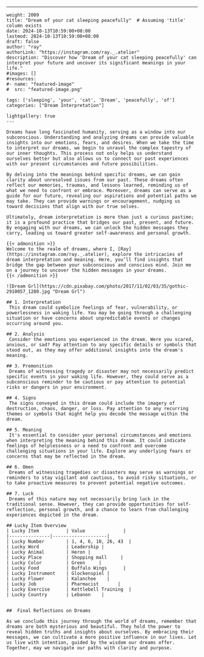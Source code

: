 ---
    weight: 2009
    title: "Dream of your cat sleeping peacefully"  # Assuming 'title' column exists
    date: 2024-10-13T10:59:00+08:00
    lastmod: 2024-10-13T10:59:00+08:00
    draft: false
    author: "ray"
    authorLink: "https://instagram.com/ray._.atelier"
    description: "Discover how 'Dream of your cat sleeping peacefully' can interpret your future and uncover its significant meanings in your life."
    #images: []
    #resources:
    #- name: "featured-image"
    #  src: "featured-image.png"
    
    tags: ['sleeping', 'your', 'cat', 'Dream', 'peacefully', 'of']
    categories: ["Dream Interpretation"]
    
    lightgallery: true
    ---
    
    Dreams have long fascinated humanity, serving as a window into our subconscious. Understanding and analyzing dreams can provide valuable insights into our emotions, fears, and desires. When we take the time to interpret our dreams, we begin to unravel the complex tapestry of our inner thoughts. This process not only helps us understand ourselves better but also allows us to connect our past experiences with our present circumstances and future possibilities.
    
    By delving into the meanings behind specific dreams, we can gain clarity about unresolved issues from our past. These dreams often reflect our memories, traumas, and lessons learned, reminding us of what we need to confront or embrace. Moreover, dreams can serve as a guide for our future, revealing our aspirations and potential paths we may take. They can provide warnings or encouragement, nudging us toward decisions that align with our true selves.
    
    Ultimately, dream interpretation is more than just a curious pastime; it is a profound practice that bridges our past, present, and future. By engaging with our dreams, we can unlock the hidden messages they carry, leading us toward greater self-awareness and personal growth.
    
    {{< admonition >}}
    Welcome to the realm of dreams, where I, [Ray](https://instagram.com/ray._.atelier), explore the intricacies of dream interpretation and meaning. Here, you’ll find insights that bridge the gap between your subconscious and conscious mind. Join me on a journey to uncover the hidden messages in your dreams.
    {{< /admonition >}}
    
    ![Dream Grl](https://cdn.pixabay.com/photo/2017/11/02/03/35/gothic-2910057_1280.jpg "Dream Grl")
    
    ## 1. Interpretation
     This dream could symbolize feelings of fear, vulnerability, or powerlessness in waking life. You may be going through a challenging situation or have concerns about unpredictable events or changes occurring around you.
    
    ## 2. Analysis
     Consider the emotions you experienced in the dream. Were you scared, anxious, or sad? Pay attention to any specific details or symbols that stood out, as they may offer additional insights into the dream's meaning.
    
    ## 3. Premonition
     Dreams of witnessing tragedy or disaster may not necessarily predict specific events in your waking life. However, they could serve as a subconscious reminder to be cautious or pay attention to potential risks or dangers in your environment.
    
    ## 4. Signs
     The signs conveyed in this dream could include the imagery of destruction, chaos, danger, or loss. Pay attention to any recurring themes or symbols that might help you decode the message within the dream.
    
    ## 5. Meaning
     It's essential to consider your personal circumstances and emotions when interpreting the meaning behind this dream. It could indicate feelings of helplessness or a need to confront and overcome challenging situations in your life. Explore any underlying fears or concerns that may be reflected in the dream.
    
    ## 6. Omen
     Dreams of witnessing tragedies or disasters may serve as warnings or reminders to stay vigilant and cautious, to avoid risky situations, or to take proactive measures to prevent potential negative outcomes.
    
    ## 7. Luck
     Dreams of this nature may not necessarily bring luck in the traditional sense. However, they can provide opportunities for self-reflection, personal growth, and a chance to learn from challenging experiences depicted in the dream.
    
    ## Lucky Item Overview
    | Lucky Item          | Value              |
    |---------------|--------------------|
    | Lucky Number        | 1, 4, 6, 10, 26, 43  |
    | Lucky Word          | Leadership |
    | Lucky Animal        | Heron |
    | Lucky Place         | Shopping mall     |
    | Lucky Color         | Green     |
    | Lucky Food          | Buffalo Wings      |
    | Lucky Instrument    | Glockenspiel |
    | Lucky Flower        | Kalanchoe    |
    | Lucky Job           | Pharmacist       |
    | Lucky Exercise      | Kettlebell Training  |
    | Lucky Country       | Lebanon    |
    
    
    ##  Final Reflections on Dreams
    
    As we conclude this journey through the world of dreams, remember that dreams are both mysterious and beautiful. They hold the power to reveal hidden truths and insights about ourselves. By embracing their messages, we can cultivate a more positive influence in our lives. Let us live with intention, guided by the wisdom our dreams offer. Together, may we navigate our paths with clarity and purpose.
    